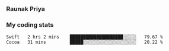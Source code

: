 ### Raunak Priya

### My coding stats

<!--START_SECTION:waka-->
```text
Swift   2 hrs 2 mins    ████████████████████░░░░░   79.67 % 
Cocoa   31 mins         █████░░░░░░░░░░░░░░░░░░░░   20.22 % 
```
<!--END_SECTION:waka-->
